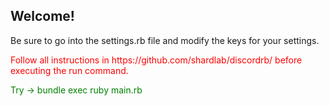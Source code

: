 <h2>Welcome!</h2>

</h3>Be sure to go into the settings.rb file and modify the keys for your settings.</h3>

<p style="color:red;">Follow all instructions in https://github.com/shardlab/discordrb/ before executing the run command.

<p style="color:green;">Try -> bundle exec ruby main.rb

